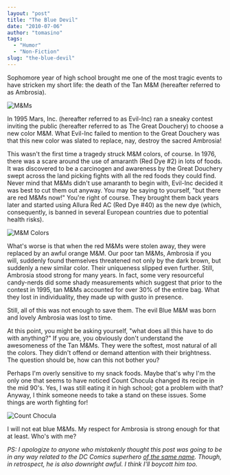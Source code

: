```yaml
---
layout: "post"
title: "The Blue Devil"
date: "2010-07-06"
author: "tomasino"
tags:
  - "Humor"
  - "Non-Fiction"
slug: "the-blue-devil"
---
```


Sophomore year of high school brought me one of the most tragic events
to have stricken my short life: the death of the Tan M&M (hereafter
referred to as Ambrosia).

![M&Ms](//blog.tomasino.org/images/tan-mm.jpg)

In 1995 Mars, Inc. (hereafter referred to as Evil-Inc) ran a sneaky
contest inviting the public (hereafter referred to as The Great
Douchery) to choose a new color M&M. What Evil-Inc failed to mention to
the Great Douchery was that this new color was slated to replace, nay,
destroy the sacred Ambrosia!

This wasn't the first time a tragedy struck M&M colors, of course. In
1976, there was a scare around the use of amaranth (Red Dye \#2) in lots
of foods. It was discovered to be a carcinogen and awareness by the
Great Douchery swept across the land picking fights with all the red
foods they could find. Never mind that M&Ms didn't use amaranth to begin
with, Evil-Inc decided it was best to cut them out anyway. You may be
saying to yourself, "but there are red M&Ms now!" You're right of
course. They brought them back years later and started using Allura Red
AC (Red Dye \#40) as the new dye (which, consequently, is banned in
several European countries due to potential health risks).

![M&M Colors](//blog.tomasino.org/images/mm-colors.gif)

What's worse is that when the red M&Ms were stolen away, they were
replaced by an awful orange M&M. Our poor tan M&Ms, Ambrosia if you
will, suddenly found themselves threatened not only by the dark brown,
but suddenly a new similar color. Their uniqueness slipped even further.
Still, Ambrosia stood strong for many years. In fact, some very
resourceful candy-nerds did some shady measurements which suggest that
prior to the contest in 1995, tan M&Ms accounted for over 30% of the
entire bag. What they lost in individuality, they made up with gusto in
presence.

Still, all of this was not enough to save them. The evil Blue M&M was
born and lovely Ambrosia was lost to time.

At this point, you might be asking yourself, "what does all this have to
do with anything?" If you are, you obviously don't understand the
awesomeness of the Tan M&Ms. They were the softest, most natural of all
the colors. They didn't offend or demand attention with their
brightness. The question should be, how can this not bother you?

Perhaps I'm overly sensitive to my snack foods. Maybe that's why I'm the
only one that seems to have noticed Count Chocula changed its recipe in
the mid 90's. Yes, I was still eating it in high school; got a problem
with that? Anyway, I think someone needs to take a stand on these
issues. Some things are worth fighting for!

![Count Chocula](//blog.tomasino.org/images/count-chocula.jpg)

I will not eat blue M&Ms. My respect for Ambrosia is strong enough for
that at least. Who's with me?

*PS: I apologize to anyone who mistakenly thought this post was going to be in any way
related to the DC Comics superhero [of the same name][]. Though, in
retrospect, he is also downright awful. I think I'll boycott him too.*

  [of the same name]: //en.wikipedia.org/wiki/Blue_Devil

